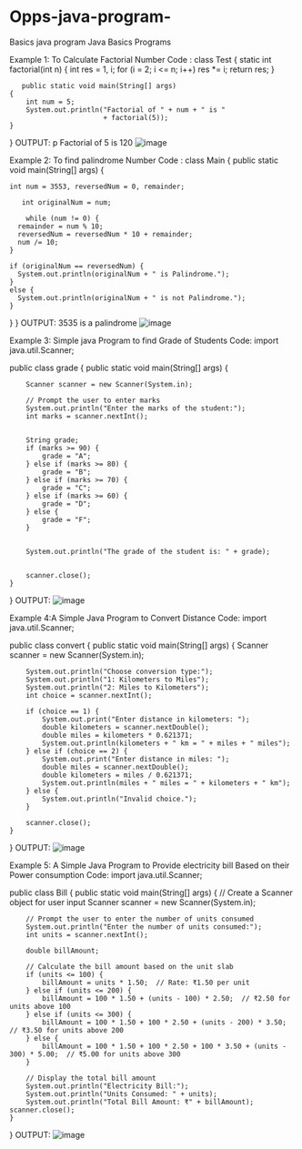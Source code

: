 # Opps-java-program-
Basics java program 
Java Basics Programs
 
Example 1: To Calculate Factorial Number 
Code :
class Test { 
    static int factorial(int n) 
    { 
        int res = 1, i; 
        for (i = 2; i <= n; i++) 
            res *= i; 
        return res; 
    } 
  
       public static void main(String[] args) 
    { 
        int num = 5; 
        System.out.println("Factorial of " + num + " is "
                           + factorial(5)); 
    } 
}
OUTPUT:
p
Factorial of 5 is 120
![image](https://github.com/user-attachments/assets/8d99936d-c4e0-4189-8907-3091395b370f)

 
Example 2: To find palindrome Number 
Code :
class Main {
  public static void main(String[] args) {
    
    int num = 3553, reversedNum = 0, remainder;
    
       int originalNum = num;
    
        while (num != 0) {
      remainder = num % 10;
      reversedNum = reversedNum * 10 + remainder;
      num /= 10;
    }
    
    if (originalNum == reversedNum) {
      System.out.println(originalNum + " is Palindrome.");
    }
    else {
      System.out.println(originalNum + " is not Palindrome.");
    }
  }
}
OUTPUT:
3535 is a palindrome
![image](https://github.com/user-attachments/assets/3ac80557-df6a-4aa1-879a-6ffd06b1d0ea)


Example 3: Simple java Program to find Grade of Students 
Code:
import java.util.Scanner;

public class grade {
    public static void main(String[] args) {
       
        Scanner scanner = new Scanner(System.in);

        // Prompt the user to enter marks
        System.out.println("Enter the marks of the student:");
        int marks = scanner.nextInt();


        String grade;
        if (marks >= 90) {
            grade = "A";
        } else if (marks >= 80) {
            grade = "B";
        } else if (marks >= 70) {
            grade = "C";
        } else if (marks >= 60) {
            grade = "D";
        } else {
            grade = "F";
        }

       
        System.out.println("The grade of the student is: " + grade);

      
        scanner.close();
    }
}
OUTPUT:
![image](https://github.com/user-attachments/assets/1ec19fe4-3b54-4ee0-a1c1-f63e1883e7ac)


Example 4:A Simple Java Program to Convert Distance
Code:
import java.util.Scanner;

public class convert {
    public static void main(String[] args) {
        Scanner scanner = new Scanner(System.in);

        System.out.println("Choose conversion type:");
        System.out.println("1: Kilometers to Miles");
        System.out.println("2: Miles to Kilometers");
        int choice = scanner.nextInt();

        if (choice == 1) {
            System.out.print("Enter distance in kilometers: ");
            double kilometers = scanner.nextDouble();
            double miles = kilometers * 0.621371;
            System.out.println(kilometers + " km = " + miles + " miles");
        } else if (choice == 2) {
            System.out.print("Enter distance in miles: ");
            double miles = scanner.nextDouble();
            double kilometers = miles / 0.621371;
            System.out.println(miles + " miles = " + kilometers + " km");
        } else {
            System.out.println("Invalid choice.");
        }
        
        scanner.close();
    }
}
OUTPUT:
![image](https://github.com/user-attachments/assets/52162003-70d8-4773-ac43-1fcec4a57d3f)

Example 5: A Simple Java Program to Provide electricity bill Based on their Power consumption
Code: 
import java.util.Scanner;

public class Bill {
    public static void main(String[] args) {
        // Create a Scanner object for user input
        Scanner scanner = new Scanner(System.in);

        // Prompt the user to enter the number of units consumed
        System.out.println("Enter the number of units consumed:");
        int units = scanner.nextInt();

        double billAmount;

        // Calculate the bill amount based on the unit slab
        if (units <= 100) {
            billAmount = units * 1.50;  // Rate: ₹1.50 per unit
        } else if (units <= 200) {
            billAmount = 100 * 1.50 + (units - 100) * 2.50;  // ₹2.50 for units above 100
        } else if (units <= 300) {
            billAmount = 100 * 1.50 + 100 * 2.50 + (units - 200) * 3.50;  // ₹3.50 for units above 200
        } else {
            billAmount = 100 * 1.50 + 100 * 2.50 + 100 * 3.50 + (units - 300) * 5.00;  // ₹5.00 for units above 300
        }

        // Display the total bill amount
        System.out.println("Electricity Bill:");
        System.out.println("Units Consumed: " + units);
        System.out.println("Total Bill Amount: ₹" + billAmount);
    scanner.close();
    }
}
OUTPUT:
![image](https://github.com/user-attachments/assets/92e2472c-d5dd-447b-bdfb-2bda12dc68c7)


